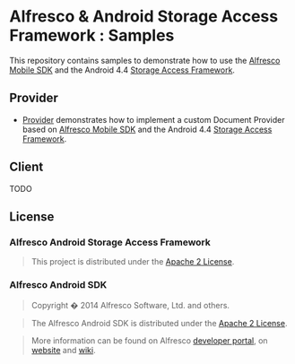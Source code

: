 Alfresco & Android Storage Access Framework : Samples
==============================

This repository contains samples to demonstrate how to use the [Alfresco Mobile SDK](https://www.alfresco.com/develop/mobile) and the Android 4.4 [Storage Access Framework](https://developer.android.com/guide/topics/providers/document-provider.html).


Provider
-------

* [Provider](AlfrescoStorageAccessFramework/tree/master/Provider) demonstrates how to implement a custom Document Provider based on [Alfresco Mobile SDK](https://www.alfresco.com/develop/mobile) and the Android 4.4 [Storage Access Framework](https://developer.android.com/guide/topics/providers/document-provider.html).


Client
-------
TODO


License
-------

### Alfresco Android Storage Access Framework

> This project is distributed under the [Apache 2 License](http://www.apache.org/licenses/LICENSE-2.0.html).


### Alfresco Android SDK

> Copyright � 2014 Alfresco Software, Ltd. and others. 

> The Alfresco Android SDK is distributed under the [Apache 2 License](http://www.apache.org/licenses/LICENSE-2.0.html).

> More information can be found on Alfresco [developer portal](http://developer.alfresco.com/mobile), on [website](http://www.alfresco.com/products/mobile) and [wiki](https://wiki.alfresco.com/wiki/Mobile).


